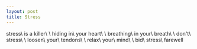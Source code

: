 ```yaml
---
layout: post
title: Stress
---
```

stress\\
is a killer\\
\\
hiding in\\
your heart\\
\\
breathing\\
in your\\
breath\\
\\
don't\\
stress\\
\\
loosen\\
your\\
tendons\\
\\
relax\\
your\\
mind\\
\\
bid\\
stress\\
farewell
